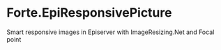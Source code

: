 # Forte.EpiResponsivePicture

Smart responsive images in Episerver with ImageResizing.Net and Focal point